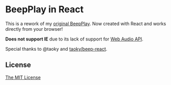 # BeepPlay in React

This is a rework of my [original BeepPlay](https://github.com/iBug/CGadgets/tree/master/BeepPlay). Now created with React and works directly from your browser!

**Does not support IE** due to its lack of support for [Web Audio API](https://developer.mozilla.org/en-US/docs/Web/API/Web_Audio_API).

Special thanks to @taoky and [taoky/beep-react](https://github.com/taoky/beep-react).

## License

[The MIT License](LICENSE)
